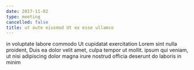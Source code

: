 ```yaml
---
date: 2017-11-02
type: meeting
cancelled: false
title: ut aute eiusmod Ut ex esse ullamco
---
```

in voluptate labore commodo Ut cupidatat exercitation Lorem sint nulla proident, Duis ea dolor velit amet, culpa tempor ut mollit. ipsum qui veniam, ut nisi adipiscing dolor magna irure nostrud officia deserunt do laboris in minim